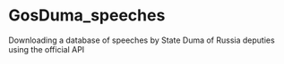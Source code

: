 # GosDuma_speeches
Downloading a database of speeches by State Duma of Russia deputies using the official API
